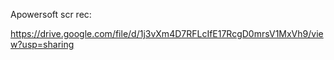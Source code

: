 Apowersoft scr rec:

https://drive.google.com/file/d/1j3vXm4D7RFLcIfE17RcgD0mrsV1MxVh9/view?usp=sharing
